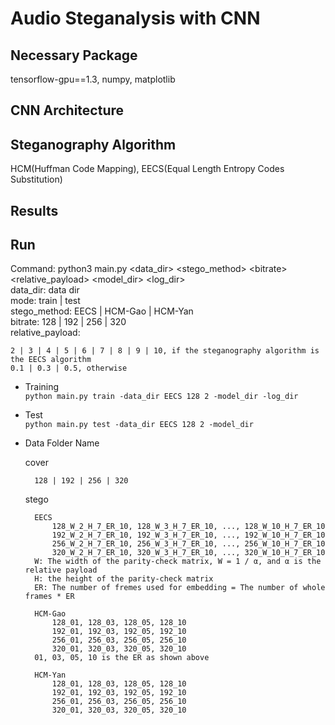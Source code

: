 # Audio Steganalysis with CNN
## Necessary Package
tensorflow-gpu==1.3, numpy, matplotlib

## CNN Architecture

## Steganography Algorithm
HCM(Huffman Code Mapping), EECS(Equal Length Entropy Codes Substitution)

## Results

## Run
Command: python3 main.py <mode> <data\_dir> <stego\_method> \<bitrate> <relative\_payload> <model\_dir> <log\_dir> <br>
data_dir: data dir <br>
mode: train | test <br>
stego_method: EECS | HCM-Gao | HCM-Yan <br>
bitrate: 128 | 192 | 256 | 320 <br>
relative\_payload:

    2 | 3 | 4 | 5 | 6 | 7 | 8 | 9 | 10, if the steganography algorithm is the EECS algorithm
    0.1 | 0.3 | 0.5, otherwise
                   

* Training <br>
    `python main.py train -data_dir EECS 128 2 -model_dir -log_dir`

* Test <br>
    `python main.py test -data_dir EECS 128 2 -model_dir`

* Data Folder Name <br>

    cover

        128 | 192 | 256 | 320
    stego

        EECS
            128_W_2_H_7_ER_10, 128_W_3_H_7_ER_10, ..., 128_W_10_H_7_ER_10
            192_W_2_H_7_ER_10, 192_W_3_H_7_ER_10, ..., 192_W_10_H_7_ER_10
            256_W_2_H_7_ER_10, 256_W_3_H_7_ER_10, ..., 256_W_10_H_7_ER_10
            320_W_2_H_7_ER_10, 320_W_3_H_7_ER_10, ..., 320_W_10_H_7_ER_10
        W: The width of the parity-check matrix, W = 1 / α, and α is the relative payload
        H: the height of the parity-check matrix
        ER: The number of fremes used for embedding = The number of whole frames * ER
        
        HCM-Gao
            128_01, 128_03, 128_05, 128_10
            192_01, 192_03, 192_05, 192_10
            256_01, 256_03, 256_05, 256_10
            320_01, 320_03, 320_05, 320_10
        01, 03, 05, 10 is the ER as shown above
        
        HCM-Yan
            128_01, 128_03, 128_05, 128_10
            192_01, 192_03, 192_05, 192_10
            256_01, 256_03, 256_05, 256_10
            320_01, 320_03, 320_05, 320_10

